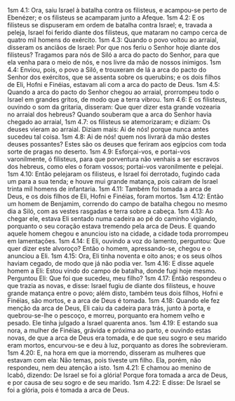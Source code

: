 1sm 4.1: Ora, saiu Israel à batalha contra os filisteus, e acampou-se perto de Ebenézer; e os filisteus se acamparam junto a Afeque.
1sm 4.2: E os filisteus se dispuseram em ordem de batalha contra Israel; e, travada a peleja, Israel foi ferido diante dos filisteus, que mataram no campo cerca de quatro mil homens do exército.
1sm 4.3: Quando o povo voltou ao arraial, disseram os anciãos de Israel: Por que nos feriu o Senhor hoje diante dos filisteus? Tragamos para nós de Siló a arca do pacto do Senhor, para que ela venha para o meio de nós, e nos livre da mão de nossos inimigos.
1sm 4.4: Enviou, pois, o povo a Siló, e trouxeram de lá a arca do pacto do Senhor dos exércitos, que se assenta sobre os querubins; e os dois filhos de Eli, Hofni e Finéias, estavam ali com a arca do pacto de Deus.
1sm 4.5: Quando a arca do pacto do Senhor chegou ao arraial, prorrompeu todo o Israel em grandes gritos, de modo que a terra vibrou.
1sm 4.6: E os filisteus, ouvindo o som da gritaria, disseram: Que quer dizer esta grande vozearia no arraial dos hebreus? Quando souberam que a arca do Senhor havia chegado ao arraial,
1sm 4.7: os filisteus se atemorizaram; e diziam: Os deuses vieram ao arraial. Diziam mais: Ai de nós! porque nunca antes sucedeu tal coisa.
1sm 4.8: Ai de nós! quem nos livrará da mão destes deuses possantes? Estes são os deuses que feriram aos egípcios com toda sorte de pragas no deserto.
1sm 4.9: Esforçai-vos, e portai-vos varonilmente, ó filisteus, para que porventura não venhais a ser escravos dos hebreus, como eles o foram vossos; portai-vos varonilmente e pelejai.
1sm 4.10: Então pelejaram os filisteus, e Israel foi derrotado, fugindo cada um para a sua tenda; e houve mui grande matança, pois caíram de Israel trinta mil homens de infantaria.
1sm 4.11: Também foi tomada a arca de Deus, e os dois filhos de Eli, Hofni e Finéias, foram mortos.
1sm 4.12: Então um homem de Benjamim, correndo do campo de batalha chegou no mesmo dia a Siló, com as vestes rasgadas e terra sobre a cabeça.
1sm 4.13: Ao chegar ele, estava Eli sentado numa cadeira ao pé do caminho vigiando, porquanto o seu coração estava tremendo pela arca de Deus. E quando aquele homem chegou e anunciou isto na cidade, a cidade toda prorrompeu em lamentações.
1sm 4.14: E Eli, ouvindo a voz do lamento, perguntou: Que quer dizer este alvoroço? Então o homem, apressando-se, chegou e o anunciou a Eli.
1sm 4.15: Ora, Eli tinha noventa e oito anos; e os seus olhos haviam cegado, de modo que já não podia ver.
1sm 4.16: E disse aquele homem a Eli: Estou vindo do campo de batalha, donde fugi hoje mesmo. Perguntou Eli: Que foi que sucedeu, meu filho?
1sm 4.17: Então respondeu o que trazia as novas, e disse: Israel fugiu de diante dos filisteus, e houve grande matança entre o povo; além disto, também teus dois filhos, Hofni e Finéias, são mortos, e a arca de Deus é tomada.
1sm 4.18: Quando ele fez menção da arca de Deus, Eli caiu da cadeira para trás, junto à porta, e quebrou-se-lhe o pescoço, e morreu, porquanto era homem velho e pesado. Ele tinha julgado a Israel quarenta anos.
1sm 4.19: E estando sua nora, a mulher de Finéias, grávida e próxima ao parto, e ouvindo estas novas, de que a arca de Deus era tomada, e de que seu sogro e seu marido eram mortos, encurvou-se e deu à luz, porquanto as dores lhe sobrevieram.
1sm 4.20: E, na hora em que ia morrendo, disseram as mulheres que estavam com ela: Não temas, pois tiveste um filho. Ela, porém, não respondeu, nem deu atenção a isto.
1sm 4.21: E chamou ao menino de Icabô, dizendo: De Israel se foi a glória! Porque fora tomada a arca de Deus, e por causa de seu sogro e de seu marido.
1sm 4.22: E disse: De Israel se foi a glória, pois é tomada a arca de Deus.
